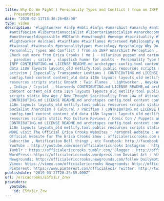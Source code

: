 ```yaml
---
title: Why Do We Fight ( Personality Types and Conflict ) from an INFP Anarchist Perception
  , Presentation
date: "2020-02-11T18:36:26+08:00"
type: video
description: '#lightworker #infp #mbti #infps #anarchist #anarchy #antifa #antifascist
  #antifascism #libertariansocialist #libertariansocialism #anarchocommunist #anarchocommunism
  #anotherworldispossible #5DEarth #newthought #newage #spirituality #lawofattraction
  #lightworker #oldsoul #twinflame #twinflames #starseed #philosophy #politicalphilosophy
  #twinsoul #twinsouls #personalitytypes #sociology #psychology Why Do We Fight (
  Personality Types and Conflict ) from an INFP Anarchist Perception , Presentation
  Check out more from Erica Crooks ( me ) - Hilarious puppet and cartoon dark comedy
  , parodies , satire , slapstick humor for adults - Personality Type Science , mostly
  INFP CONTRIBUTING.md LICENSE README.md archetypes config.toml content content_old
  data i18n layouts layouts_old netlify.toml public resources scripts static LGBTQ+
  activism ( Especially Transgender Lesbians ) CONTRIBUTING.md LICENSE README.md archetypes
  config.toml content content_old data i18n layouts layouts_old netlify.toml public
  resources scripts static Empath : Twin Flames , Lightworker , Heyoka , Old Soul
  , Indigo / Crystal , Starseeds CONTRIBUTING.md LICENSE README.md archetypes config.toml
  content content_old data i18n layouts layouts_old netlify.toml public resources
  scripts static New Age / New Thought Spirituality From Law of Attraction to 5D Earth
  CONTRIBUTING.md LICENSE README.md archetypes config.toml content content_old data
  i18n layouts layouts_old netlify.toml public resources scripts static Libertarian
  Socialist Anarchism ( Cultural / Pacifism ) CONTRIBUTING.md LICENSE README.md archetypes
  config.toml content content_old data i18n layouts layouts_old netlify.toml public
  resources scripts static Pop Culture Reviews / Comic Con / Puppets and Cartoon Animation
  CONTRIBUTING.md LICENSE README.md archetypes config.toml content content_old data
  i18n layouts layouts_old netlify.toml public resources scripts static AND MORE FOR
  MORE visit The Official Erica Crooks Websites : Personal Website : ericacrooks.com
  Official Website for The Erica Crooks Show : officialericcrooks.com Also Like ,
  Subscribe , Notification Bell thingy , etc Facebook: http://facebook.com/officialericcrooks
  YouTube : http://youtube.com/user/officialericcrooks Instagram : http://Instagram.com/officialericcrooks/
  Tumblr : https://officialericcrooks.tumblr.com/ Blogger : http://officialericcrooks.blogspot.com/
  WordPress: https://officialericcrooks.wordpress.com Deviant Art : https://www.deviantart.com/officialericcrooks
  Newgrounds: http://officialericcrooks.newgrounds.com/follow Dailymotion : http://www.dailymotion.com/user/officialericcrooks/1
  Vimeo: https://vimeo.com/officialericcrooks Newgrounds: http://officialericcrooks.newgrounds.com
  Pinterest: https://www.pinterest.com/officialec1/ Twitter: http://twitter.com/crooks_erica'
publishdate: "2019-03-27T20:25:55.000Z"
url: /ericacrooks/E5fx1Lr_Zrw/
providers:
  youtube:
    id: E5fx1Lr_Zrw
---
```

